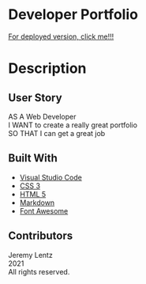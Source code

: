 # Developer Portfolio

[For deployed version, click me!!!](https://jlentz17.github.io/developer-portfolio/)


# Description 

## User Story

AS A Web Developer<br>
I WANT to create a really great portfolio<br>
SO THAT I can get a great job<br>


## Built With

* [Visual Studio Code](https://code.visualstudio.com/)
* [CSS 3](https://developer.mozilla.org/en-US/docs/Web/CSS)
* [HTML 5](https://developer.mozilla.org/en-US/docs/Web/Guide/HTML/HTML5)
* [Markdown](https://markdownguide.org/cheat-sheet/)
* [Font Awesome](https://fontawesome.com/)


## Contributors

Jeremy Lentz <br> 2021 <br> All rights reserved.
